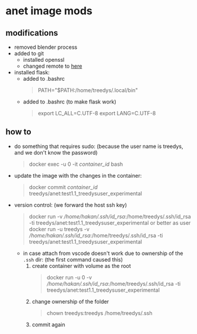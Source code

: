 # anet image mods

## modifications
- removed blender process
- added to git
  - installed openssl
  - changed remote to [here](https://bitbucket.org/treedyshakan/anet/src/master/)
- installed flask:
  - added to .bashrc 
    >PATH="$PATH:/home/treedys/.local/bin"
  - added to .bashrc (to make flask work)
    >export LC_ALL=C.UTF-8
    >export LANG=C.UTF-8

  
## how to

- do something that requires sudo: (because the user name is treedys, and we don't know the password)
  >docker exec -u 0 -it *container_id* bash
- update the image with the changes in the container: 
    >docker commit *container_id* treedys/anet:test1.1_treedysuser_experimental
- version control: (we forward the host ssh key)
    >docker run -v */home/hakan/.ssh/id_rsa*:/home/treedys/.ssh/id_rsa -ti treedys/anet:test1.1_treedysuser_experimental
    or better as user
    >docker run -u treedys -v */home/hakan/.ssh/id_rsa*:/home/treedys/.ssh/id_rsa -ti treedys/anet:test1.1_treedysuser_experimental
  - in case attach from vscode doesn't work due to ownership of the `.ssh` dir: (the first command caused this)
    1. create container with volume as the root
        > docker run -u 0 -v */home/hakan/.ssh/id_rsa*:/home/treedys/.ssh/id_rsa -ti treedys/anet:test1.1_treedysuser_experimental
    2. change ownership of the folder
        > chown treedys:treedys /home/treedys/.ssh
    3. commit again